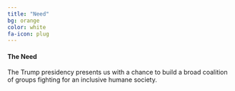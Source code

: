```yaml
---
title: "Need"
bg: orange
color: white
fa-icon: plug
---
```


#### The Need
The Trump presidency presents us with a chance to build a broad coalition of groups fighting for an inclusive humane society.
